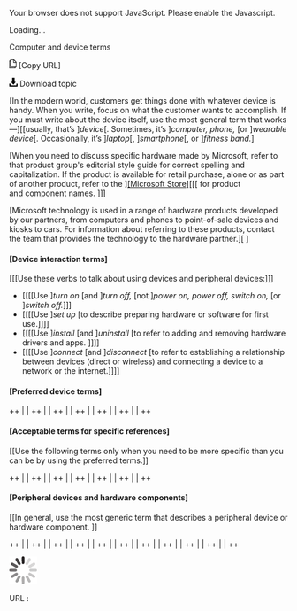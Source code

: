 Your browser does not support JavaScript. Please enable the Javascript.

Loading...

Computer and device terms

![Copy URL](computer-device-terms_files/Copy.png) [Copy URL]

![Download](computer-device-terms_files/Download.png)
Download topic

[In the modern world, customers get things done with whatever device is handy. When you write, focus on what the customer wants to accomplish. If you must write about the device itself, use the most general term that works—][[usually, that’s ]*device*[. Sometimes, it’s ]*computer,* *phone,* [or ]*wearable device*[. Occasionally, it’s ]*laptop*[, ]*smartphone*[, or ]*fitness* *band.*]

[When you need to discuss specific hardware made by Microsoft, refer to that product group's editorial style guide for correct spelling and capitalization. If the product is available for retail purchase, alone or as part of another product, refer to the ][[Microsoft Store]](http://www.microsoftstore.com/)[[[ for product and component names. ]]]

[Microsoft technology is used in a range of hardware products developed by our partners, from computers and phones to point-of-sale devices and kiosks to cars. For information about referring to these products, contact the team that provides the technology to the hardware partner.][ ]

#### [Device interaction terms]

[[[Use these verbs to talk about using devices and peripheral devices:]]]

-   [[[[Use ]*turn on* [and ]*turn off,* [not ]*power on,* *power off, switch on,* [or ]*switch off.*]]]
-   [[[[Use ]*set up* [to describe preparing hardware or software for first use.]]]]
-   [[[[Use ]*install* [and ]*uninstall* [to refer to adding and removing hardware drivers and apps. ]]]]
     
-   [[[[Use ]*connect* [and ]*disconnect* [to refer to establishing a relationship between devices (direct or wireless) and connecting a device to a network or the internet.]]]]

#### [Preferred device terms]

++
|  |
++
|  |
++
|  |
++
|  |
++
|  |
++
|  |
++

#### [Acceptable terms for specific references]

[[Use the following terms only when you need to be more specific than you can be by using the preferred terms.]]

++
|  |
++
|  |
++
|  |
++
|  |
++
|  |
++
|  |
++

#### [**Peripheral devices and hardware components**]

[[In general, use the most generic term that describes a peripheral device or hardware component. ]]             

++
|  |
++
|  |
++
|  |
++
|  |
++
|  |
++
|  |
++
|  |
++
|  |
++
|  |
++
|  |
++

![In progress](computer-device-terms_files/activity-large.gif)

URL :



